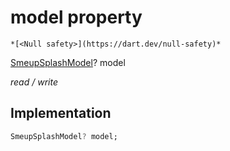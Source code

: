 


# model property




    *[<Null safety>](https://dart.dev/null-safety)*


[SmeupSplashModel](../../smeup_models_widgets_smeup_splash_model/SmeupSplashModel-class.md)? model
  
_read / write_






## Implementation

```dart
SmeupSplashModel? model;


```







